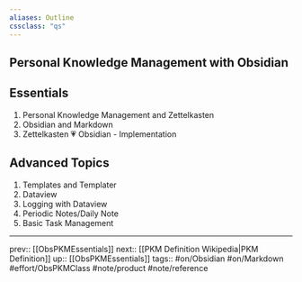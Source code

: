 ```yaml
---
aliases: Outline
cssclass: "qs"
---
```

## Personal Knowledge Management with Obsidian

## Essentials

1. Personal Knowledge Management and  Zettelkasten
2. Obsidian and Markdown
3. Zettelkasten 💗 Obsidian - Implementation

## Advanced Topics

1. Templates and Templater
2. Dataview
3. Logging with Dataview
4. Periodic Notes/Daily Note
5. Basic Task Management

---
prev:: [[ObsPKMEssentials]]
next:: [[PKM Definition Wikipedia|PKM Definition]]
up:: [[ObsPKMEssentials]]
tags:: #on/Obsidian #on/Markdown #effort/ObsPKMClass #note/product #note/reference 









